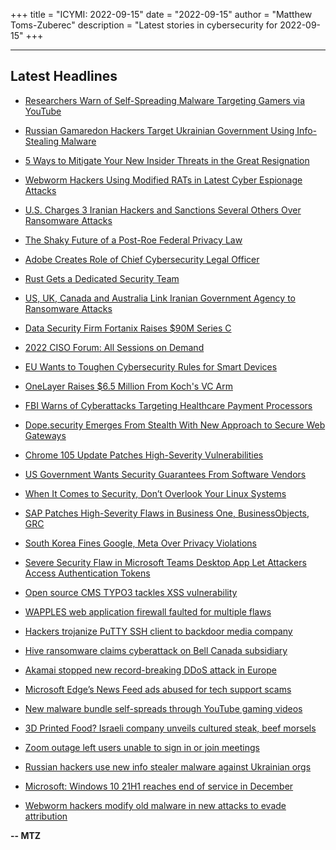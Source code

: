 +++
title = "ICYMI: 2022-09-15"
date = "2022-09-15"
author = "Matthew Toms-Zuberec"
description = "Latest stories in cybersecurity for 2022-09-15"
+++

---------------------------------------------------------------------------
## Latest Headlines
- [Researchers Warn of Self-Spreading Malware Targeting Gamers via YouTube](https://thehackernews.com/2022/09/researchers-warn-of-self-spreading.html)

- [Russian Gamaredon Hackers Target Ukrainian Government Using Info-Stealing Malware](https://thehackernews.com/2022/09/russian-gamaredon-hackers-target.html)

- [5 Ways to Mitigate Your New Insider Threats in the Great Resignation](https://thehackernews.com/2022/09/5-ways-to-mitigate-your-new-insider.html)

- [Webworm Hackers Using Modified RATs in Latest Cyber Espionage Attacks](https://thehackernews.com/2022/09/webworm-hackers-using-modified-rats-in.html)

- [U.S. Charges 3 Iranian Hackers and Sanctions Several Others Over Ransomware Attacks](https://thehackernews.com/2022/09/us-charges-3-iranian-hackers-and.html)

- [The Shaky Future of a Post-Roe Federal Privacy Law](https://www.wired.com/story/adppa-roe-democrats-congress/)

- [Adobe Creates Role of Chief Cybersecurity Legal Officer](https://www.securityweek.com/adobe-creates-role-chief-cybersecurity-legal-officer)

- [Rust Gets a Dedicated Security Team](https://www.securityweek.com/rust-gets-dedicated-security-team)

- [US, UK, Canada and Australia Link Iranian Government Agency to Ransomware Attacks](https://www.securityweek.com/us-uk-canada-and-australia-link-iranian-government-agency-ransomware-attacks)

- [Data Security Firm Fortanix Raises $90M Series C](https://www.securityweek.com/data-security-firm-fortanix-raises-90m-series-c)

- [2022 CISO Forum: All Sessions on Demand](https://www.securityweek.com/2022-ciso-forum-all-sessions-demand)

- [EU Wants to Toughen Cybersecurity Rules for Smart Devices](https://www.securityweek.com/eu-wants-toughen-cybersecurity-rules-smart-devices)

- [OneLayer Raises $6.5 Million From Koch's VC Arm](https://www.securityweek.com/onelayer-raises-65-million-kochs-vc-arm)

- [FBI Warns of Cyberattacks Targeting Healthcare Payment Processors](https://www.securityweek.com/fbi-warns-cyberattacks-targeting-healthcare-payment-processors)

- [Dope.security Emerges From Stealth With New Approach to Secure Web Gateways](https://www.securityweek.com/dopesecurity-emerges-stealth-new-approach-secure-web-gateways)

- [Chrome 105 Update Patches High-Severity Vulnerabilities](https://www.securityweek.com/chrome-105-update-patches-high-severity-vulnerabilities)

- [US Government Wants Security Guarantees From Software Vendors](https://www.securityweek.com/us-government-wants-security-guarantees-software-vendors)

- [When It Comes to Security, Don’t Overlook Your Linux Systems](https://www.securityweek.com/when-it-comes-security-don%E2%80%99t-overlook-your-linux-systems)

- [SAP Patches High-Severity Flaws in Business One, BusinessObjects, GRC](https://www.securityweek.com/sap-patches-high-severity-flaws-business-one-businessobjects-grc)

- [South Korea Fines Google, Meta Over Privacy Violations](https://www.securityweek.com/south-korea-fines-google-meta-over-privacy-violations)

- [Severe Security Flaw in Microsoft Teams Desktop App Let Attackers Access Authentication Tokens](https://cybersecuritynews.com/security-flaw-in-microsoft-teams/)

- [Open source CMS TYPO3 tackles XSS vulnerability](https://portswigger.net/daily-swig/open-source-cms-typo3-tackles-xss-vulnerability)

- [WAPPLES web application firewall faulted for multiple flaws](https://portswigger.net/daily-swig/wapples-web-application-firewall-faulted-for-multiple-flaws)

- [Hackers trojanize PuTTY SSH client to backdoor media company](https://www.bleepingcomputer.com/news/security/hackers-trojanize-putty-ssh-client-to-backdoor-media-company/)

- [Hive ransomware claims cyberattack on Bell Canada subsidiary](https://www.bleepingcomputer.com/news/security/hive-ransomware-claims-cyberattack-on-bell-canada-subsidiary/)

- [Akamai stopped new record-breaking DDoS attack in Europe](https://www.bleepingcomputer.com/news/security/akamai-stopped-new-record-breaking-ddos-attack-in-europe/)

- [Microsoft Edge’s News Feed ads abused for tech support scams](https://www.bleepingcomputer.com/news/security/microsoft-edge-s-news-feed-ads-abused-for-tech-support-scams/)

- [New malware bundle self-spreads through YouTube gaming videos](https://www.bleepingcomputer.com/news/security/new-malware-bundle-self-spreads-through-youtube-gaming-videos/)

- [3D Printed Food? Israeli company unveils cultured steak, beef morsels](https://www.bleepingcomputer.com/news/technology/3d-printed-food-israeli-company-unveils-cultured-steak-beef-morsels/)

- [Zoom outage left users unable to sign in or join meetings](https://www.bleepingcomputer.com/news/security/zoom-outage-left-users-unable-to-sign-in-or-join-meetings/)

- [Russian hackers use new info stealer malware against Ukrainian orgs](https://www.bleepingcomputer.com/news/security/russian-hackers-use-new-info-stealer-malware-against-ukrainian-orgs/)

- [Microsoft: Windows 10 21H1 reaches end of service in December](https://www.bleepingcomputer.com/news/microsoft/microsoft-windows-10-21h1-reaches-end-of-service-in-december/)

- [Webworm hackers modify old malware in new attacks to evade attribution](https://www.bleepingcomputer.com/news/security/webworm-hackers-modify-old-malware-in-new-attacks-to-evade-attribution/)

**-- MTZ**